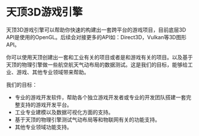 # 天顶3D游戏引擎

天顶3D游戏引擎可以帮助你快速的构建出一套跨平台的游戏项目，目前底层3D API是使用的OpenGL。后续会对接更多的API如：Direct3D，Vulkan等3D图形API。

你可以使用天顶创建出一套和工业有关的项目或者是和游戏有关的项目。以及基于天顶的物理引擎做一些航空航天气动布局的数据测试。这是我们的目标，能够给工业、游戏、其他专业领域带来帮助。

我们的目标：

- 专业的游戏开发软件，帮助各个独立游戏开发者或专业的开发团队搭建一套完整支持的游戏开发平台。
- 工业专业建模以及数据可视化方面的支持。
- 基于天顶的物理引擎测试气动布局等和物联网有关的功能支持。
- 其他专业领域功能支持。
